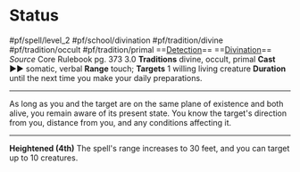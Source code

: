 # Status
#pf/spell/level_2 #pf/school/divination #pf/tradition/divine #pf/tradition/occult #pf/tradition/primal
==[Detection](../../../Traits/Detection.md)== ==[Divination](../../../Traits/Divination.md)==
*Source* Core Rulebook pg. 373 3.0
**Traditions** divine, occult, primal
**Cast** ►► somatic, verbal
**Range** touch; **Targets** 1 willing living creature
**Duration** until the next time you make your daily preparations.

---
As long as you and the target are on the same plane of existence and both alive, you remain aware of its present state. You know the target's direction from you, distance from you, and any conditions affecting it.

<hr>

**Heightened (4th)** The spell's range increases to 30 feet, and you can target up to 10 creatures.
